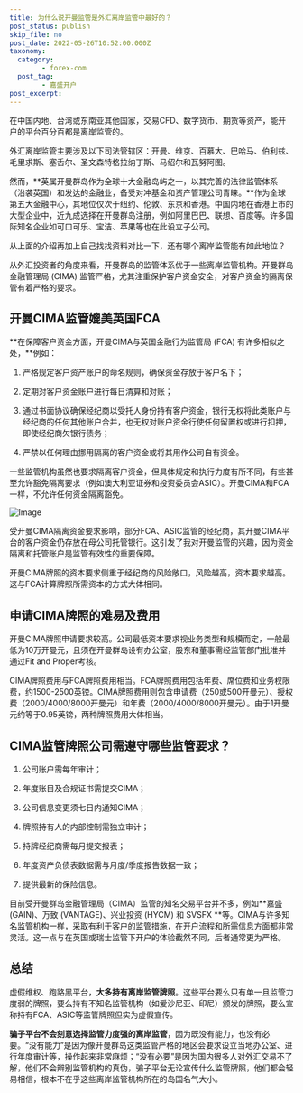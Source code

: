 ```yaml
---
title: 为什么说开曼监管是外汇离岸监管中最好的？
post_status: publish
skip_file: no
post_date: 2022-05-26T10:52:00.000Z
taxonomy:
  category:
        - forex-com
  post_tag:
        - 嘉盛开户
post_excerpt: 
---
```

在中国内地、台湾或东南亚其他国家，交易CFD、数字货币、期货等资产，能开户的平台百分百都是离岸监管的。

外汇离岸监管主要涉及以下司法管辖区：开曼、维京、百慕大、巴哈马、伯利兹、毛里求斯、塞舌尔、圣文森特格拉纳丁斯、马绍尔和瓦努阿图。

然而，**英属开曼群岛作为全球十大金融岛屿之一，以其完善的法律监管体系（沿袭英国）和发达的金融业，备受对冲基金和资产管理公司青睐。**作为全球第五大金融中心，其地位仅次于纽约、伦敦、东京和香港。中国内地在香港上市的大型企业中，近九成选择在开曼群岛注册，例如阿里巴巴、联想、百度等。许多国际知名企业如可口可乐、宝洁、苹果等也在此设立子公司。

从上面的介绍再加上自己找找资料对比一下，还有哪个离岸监管能有如此地位？

从外汇投资者的角度来看，开曼群岛的监管体系优于一些离岸监管机构。开曼群岛金融管理局 (CIMA) 监管严格，尤其注重保护客户资金安全，对客户资金的隔离保管有着严格的要求。

## 开曼CIMA监管媲美英国FCA

**在保障客户资金方面，开曼CIMA与英国金融行为监管局 (FCA) 有许多相似之处，**例如：

1. 严格规定客户资产账户的命名规则，确保资金存放于客户名下；

1. 定期对客户资金账户进行每日清算和对账；

1. 通过书面协议确保经纪商以受托人身份持有客户资金，银行无权将此类账户与经纪商的任何其他账户合并，也无权对账户资金行使任何留置权或进行扣押，即使经纪商欠银行债务；

1. 严禁以任何理由挪用隔离的客户资金或将其用作公司自有资金。

一些监管机构虽然也要求隔离客户资金，但具体规定和执行力度有所不同，有些甚至允许豁免隔离要求（例如澳大利亚证券和投资委员会ASIC）。开曼CIMA和FCA一样，不允许任何资金隔离豁免。

![Image](https://prod-files-secure.s3.us-west-2.amazonaws.com/39ed1227-6d7d-4570-be36-9ccd4a2c4241/bd849744-3fcb-4a37-8312-357962c8f065/image.png?X-Amz-Algorithm=AWS4-HMAC-SHA256&X-Amz-Content-Sha256=UNSIGNED-PAYLOAD&X-Amz-Credential=ASIAZI2LB466RZQMEB72%2F20250416%2Fus-west-2%2Fs3%2Faws4_request&X-Amz-Date=20250416T161356Z&X-Amz-Expires=3600&X-Amz-Security-Token=IQoJb3JpZ2luX2VjEMD%2F%2F%2F%2F%2F%2F%2F%2F%2F%2FwEaCXVzLXdlc3QtMiJGMEQCIDuRSsYzmwmyk43CWFBw9TMtijBCCxYCMptNJ1EtO8MKAiAVE3d3VVjHjNp1elVzuEJFlSPw3ZAR3cNc6XGUTlSckSr%2FAwhJEAAaDDYzNzQyMzE4MzgwNSIMqMTNz8Pw22e%2FRfqmKtwDCugiUT%2F38hMIYUq%2B1nw433XSqAz79KKP5B4diYT80sox5IiIxPqqsXKFkkEYHPV8zw9vWAugYjlkVl5ZpeElyubF%2FKGgKlECu8gPxJuVzWH3ycuXMxU680h6eIPo00wcEl53oSFHWgSib1jlGcMyDXQgE3QtFcT57wAMVrORfJ07415kA80I9gC4ZpdHFJqPCIAaqNRk0OYQ42JCiqJ9nEHWgb3ax2we2lDoSp%2FC1vUJ9x9xR5sIfs6p9hLVq%2FTASpLDm%2FrmfV72jZ9SyQUdiKyPM0Uz3SPTkgyD1yC1M4W%2B%2BjL7MEvbxjbTWNVrxRZfhGuRccG2nUopzsXphsH2IKDJkOyd3i99ktnY9lNDj9cWmxdJwUuunK0C2QLQK%2FVB4U%2FM3u%2BPrYmTJhrxU2BBzlilwplVxATmWr47KYEiQlz9FDk%2BV3vQRhygQuq6j09ByYhCwjz43Jx8L5oKa230bYf5%2B7DMQRk3PteM5F2D8Fo%2FGBdD0jru9ipL2U0tfoy66pfWX3BGqC5dABnAP5gHWkvrw94ilLRoi9WMh2dKKKrNPWmgBiSatt3M%2FIrQ3nASFy8MvvOpHgKb8yrrOcz1klaqI%2Fz5WUUIluOOIZxrh1BOOzUoOOK4sOr%2BG9cwwan%2FvwY6pgFpIrVn6xTXVs%2FBRcH%2FqBQQ5y3q6uYLKBwMqiZw8O9t8ZQdzYSFE0vnzKF6Xz6Y7phX%2Fl82GDEpsgtYwaxwt%2FhD3yUk6o0VrhFBIosapJ0Jb%2FtFpx7hz7D0msMv6a%2FcKFRUcypvFCi%2BTIa65GgCczUjjUd3%2BXX4dxcYMQYFioqlAQQuD7DI5kYhzV4z23HW5ZSNMNLjPheFSrwADSPe4EtCZ7NHdW0W&X-Amz-Signature=a0091fa154029a6c56ba7c4b17e3ca84d0bc428199987f729f40b52cede21e50&X-Amz-SignedHeaders=host&x-id=GetObject)

受开曼CIMA隔离资金要求影响，部分FCA、ASIC监管的经纪商，其开曼CIMA平台的客户资金仍存放在母公司托管银行。这引发了我对开曼监管的兴趣，因为资金隔离和托管账户是监管有效性的重要保障。

开曼CIMA牌照的资本要求侧重于经纪商的风险敞口，风险越高，资本要求越高。这与FCA计算牌照所需资本的方式大体相同。

## **申请CIMA牌照的难易及费用**

开曼CIMA牌照申请要求较高。公司最低资本要求视业务类型和规模而定，一般最低为10万开曼元，且须在开曼群岛设有办公室，股东和董事需经监管部门批准并通过Fit and Proper考核。

CIMA牌照费用与FCA牌照费用相当。FCA牌照费用包括年费、席位费和业务权限费，约1500-2500英镑。CIMA牌照费用则包含申请费（250或500开曼元）、授权费（2000/4000/8000开曼元）和年费（2000/4000/8000开曼元）。由于1开曼元约等于0.95英镑，两种牌照费用大体相当。

## CIMA监管牌照公司需遵守哪些监管要求？

1. 公司账户需每年审计；

1. 年度账目及合规证书需提交CIMA；

1. 公司信息变更须七日内通知CIMA；

1. 牌照持有人的内部控制需独立审计；

1. 持牌经纪商需每月提交报表；

1. 年度资产负债表数据需与月度/季度报告数据一致；

1. 提供最新的保险信息。

目前受开曼群岛金融管理局（CIMA）监管的知名交易平台并不多，例如**嘉盛 (GAIN)、万致 (VANTAGE)、兴业投资 (HYCM) 和 SVSFX **等。CIMA与许多知名监管机构一样，采取有利于客户的监管措施，在开户流程和所需信息方面都非常灵活。这一点与在英国或瑞士监管下开户的体验截然不同，后者通常更为严格。

## 总结

虚假维权、跑路黑平台，**大多持有离岸监管牌照**。这些平台要么只有单一且监管力度弱的牌照，要么持有不知名监管机构（如爱沙尼亚、印尼）颁发的牌照，要么宣称持有FCA、ASIC等监管牌照但实为虚假宣传。

**骗子平台不会刻意选择监管力度强的离岸监管**，因为既没有能力，也没有必要。“没有能力”是因为像开曼群岛这类监管严格的地区会要求设立当地办公室、进行年度审计等，操作起来非常麻烦；“没有必要”是因为国内很多人对外汇交易不了解，他们不会辨别监管机构的真伪，骗子平台无论宣传什么监管牌照，他们都会轻易相信，根本不在乎这些离岸监管机构所在的岛国名气大小。